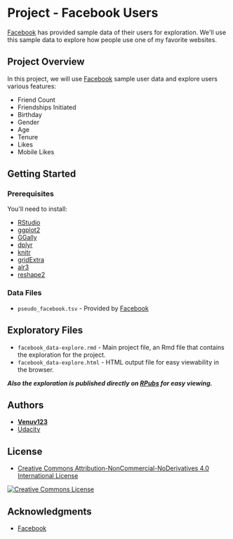 # Project - Facebook Users

[Facebook](https://www.facebook.com/) has provided sample data of their users for exploration. We'll use this sample data to explore how people use one of my favorite websites.


## Project Overview

In this project, we will use [Facebook](https://www.facebook.com/) sample user data and explore users various features:

* Friend Count
* Friendships Initiated
* Birthday
* Gender
* Age
* Tenure
* Likes
* Mobile Likes


## Getting Started

### Prerequisites

You'll need to install:

* [RStudio](https://www.rstudio.com/products/rstudio/download/)
* [ggplot2](http://ggplot2.org/)
* [GGally](https://ggobi.github.io/ggally/)
* [dplyr](http://dplyr.tidyverse.org/)
* [knitr](https://yihui.name/knitr/)
* [gridExtra](https://cran.r-project.org/web/packages/gridExtra/index.html)
* [alr3](https://cran.r-project.org/web/packages/alr3/index.html)
* [reshape2](https://cran.r-project.org/web/packages/reshape2/index.html)

### Data Files

* `pseudo_facebook.tsv` - Provided by [Facebook](https://www.facebook.com/)


## Exploratory Files

* `facebook_data-explore.rmd` - Main project file, an Rmd file that contains the exploration for the project. 
* `facebook_data-explore.html` - HTML output file for easy viewability in the browser.

_**Also the exploration is published directly on [RPubs](http://rpubs.com/paulfoley/facebook_data-explore) for easy viewing.**_


## Authors

* **[Venuv123](https://github.com/venuv123/Facebook-)**
* [Udacity](https://www.udacity.com/)


## License

* <a rel="license" href="https://creativecommons.org/licenses/by-nc-nd/4.0/"> Creative Commons Attribution-NonCommercial-NoDerivatives 4.0 International License</a>

<a rel="license" href="https://creativecommons.org/licenses/by-nc-nd/4.0/">
	<img alt="Creative Commons License" style="border-width:0" src="https://i.creativecommons.org/l/by-nc-nd/4.0/88x31.png" />
</a>


## Acknowledgments

* [Facebook](https://www.facebook.com/)
